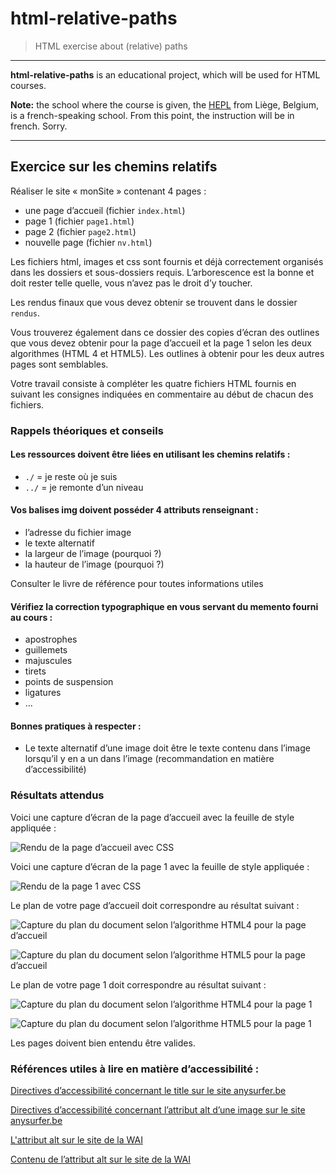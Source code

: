 # html-relative-paths

> HTML exercise about (relative) paths

* * *

**html-relative-paths** is an educational project, which will be used for HTML courses.

**Note:** the school where the course is given, the [HEPL](http://www.provincedeliege.be/hauteecole) from Liège, Belgium, is a french-speaking school. From this point, the instruction will be in french. Sorry.

* * *

## Exercice sur les chemins relatifs

Réaliser le site « monSite » contenant 4 pages :

- une page d’accueil (fichier `index.html`)
- page 1 (fichier `page1.html`)
- page 2 (fichier `page2.html`)
- nouvelle page (fichier `nv.html`)

Les fichiers html, images et css sont fournis et déjà correctement organisés dans les dossiers et sous-dossiers requis. L’arborescence est la bonne et doit rester telle quelle, vous n’avez pas le droit d’y toucher. 

Les rendus finaux que vous devez obtenir se trouvent dans le dossier `rendus`.

Vous trouverez également dans ce dossier des copies d’écran des outlines que vous devez obtenir pour la page d’accueil et la page 1 selon les deux algorithmes (HTML 4 et HTML5). Les outlines à obtenir pour les deux autres pages sont semblables.

Votre travail consiste à compléter les quatre fichiers HTML fournis en suivant les consignes indiquées en commentaire au début de chacun des fichiers.

### Rappels théoriques et conseils

#### Les ressources doivent être liées en utilisant les chemins relatifs :

- `./` = je reste où je suis
- `../` = je remonte d’un niveau

#### Vos balises img doivent posséder 4 attributs renseignant :

-  l’adresse du fichier image 
-  le texte alternatif
-  la largeur de l’image (pourquoi ?)
-  la hauteur de l’image (pourquoi ?)

Consulter le livre de référence pour toutes informations utiles

#### Vérifiez la correction typographique en vous servant du memento fourni au cours :

- apostrophes
- guillemets
- majuscules
- tirets
- points de suspension
- ligatures
- …

#### Bonnes pratiques à respecter :

- Le texte alternatif d’une image doit être le texte contenu dans l’image lorsqu’il y en a un dans l’image (recommandation en matière d’accessibilité)

### Résultats attendus

Voici une capture d’écran de la page d’accueil avec la feuille de style appliquée :

![Rendu de la page d’accueil avec CSS](rendus/rendu-index.png "rendu avec CSS de la solution : index.html")

Voici une capture d’écran de la page 1 avec la feuille de style appliquée :

![Rendu de la page 1 avec CSS](rendus/rendu-page1.png "rendu avec CSS de la solution : page1.html")

Le plan de votre page d’accueil doit correspondre au résultat suivant :

![Capture du plan du document selon l’algorithme HTML4 pour la page d’accueil](rendus/HM-accueil-outline4.png "capture des Headings fournis par headingsMap pour la page index.html")

![Capture du plan du document selon l’algorithme HTML5 pour la page d’accueil](rendus/HM-accueil-outline5.png "capture de l’outline HTML5 fourni par headingsMap pour la page index.html")

Le plan de votre page 1 doit correspondre au résultat suivant :

![Capture du plan du document selon l’algorithme HTML4 pour la page 1](rendus/HM-page1-outline4.png "capture des Headings fournis par headingsMap pour la page page1.html")

![Capture du plan du document selon l’algorithme HTML5 pour la page 1](rendus/HM-page1-outline5.png "capture de l’outline HTML5 fourni par headingsMap pour la page page1.html")

Les pages doivent bien entendu être valides.

### Références utiles à lire en matière d’accessibilité :

[Directives d’accessibilité concernant le title sur le site anysurfer.be](http://www.anysurfer.be/fr/en-pratique/directives/directive/2-2-1-chaque-page-possede-un-titre-significatif)

[Directives d’accessibilité concernant l’attribut alt d’une image sur le site anysurfer.be](http://www.anysurfer.be/fr/en-pratique/directives/directive/2-3-1-chaque-image-a-un-attribut-alt)

[L'attribut alt sur le site de la WAI](http://www.w3.org/WAI/GL/techniques.htm)

[Contenu de l’attribut alt sur le site de la WAI](http://www.w3.org/WAI/GL/techniques.htm#Appendix%20B)
